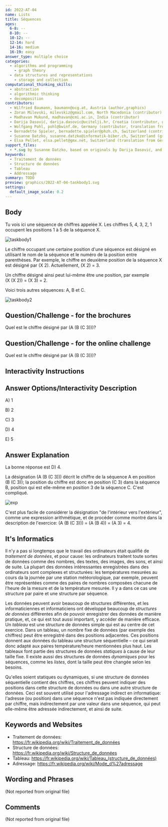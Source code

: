 ```yaml
---
id: 2022-AT-04
name: Lists
title: Séquences
ages:
  6-8: --
  8-10: --
  10-12: --
  12-14: hard
  14-16: medium
  16-19: easy
answer_type: multiple choice
categories:
  - algorithms and programming
    - graph theory
  - data structures and representations
    - storage and collection
computational_thinking_skills:
  - abstraction
  - algorithmic thinking
  - decomposition
contributors:
  - Wilfried Baumann, baumann@ocg.at, Austria (author,graphics)
  - Zoran Milevski, milevskiz@gmail.com, North Macedonia (contributor)
  - Madhavan Mukund, madhavan@cmi.ac.in, India (contributor)
  - Darija Dasović, darija.dasovic@ucitelji.hr, Croatia (contributor, graphics)
  - Wolfgang Pohl, pohl@bwinf.de, Germany (contributor, translation from English into German)
  - Bernadette Spieler, bernadette.spieler@phzh.ch, Switzerland (contributor)
  - Susanne Datzko, susanne.datzko@informatik-biber.ch, Switzerland (graphics)
  - Elsa Pellet, elsa.pellet@gmx.net, Switzerland (translation from German into French)
support_files:
  - *.svg by Susanne Datzko, based on originals by Darija Dasović, and by Wilfried Baumann
keywords:
  - Traitement de données
  - Structure de données
  - Tableau
  - Addressage
summary: TODO
preview: graphics/2022-AT-04-taskbody1.svg
settings:
  default_image_scale: 0.2
---
```


[exp]: graphics/2022-AT-04-explanation-compatible.svg "Explication"
[taskbody1]: graphics/2022-AT-04-taskbody1.svg "Séquence X"
[taskbody2]: graphics/2022-AT-04-taskbody2.svg "Séquences A, B, C"


## Body

Tu vois ici une séquence de chiffres appelée X. Les chiffres 5, 4, 3, 2, 1 occupent les positions 1 à 5 de la séquence X.

![taskbody1]

Le chiffre occupant une certaine position d'une séquence est désigné en utilisant le nom de la séquence et le numéro de la position entre parenthèses. Par exemple, le chiffre en deuxième position de la séquence X est désigné par (X 2). Actuellement, (X 2) = 3.

Un chiffre désigné ainsi peut lui-même être une position, par exemple (X (X 2)) = (X 3) = 2.

Voici trois autres séquences: A, B et C.

![taskbody2]


## Question/Challenge - for the brochures

Quel est le chiffre désigné par (A (B (C 3)))?


## Question/Challenge - for the online challenge

Quel est le chiffre désigné par (A (B (C 3)))?


## Interactivity Instructions

<!-- empty -->

## Answer Options/Interactivity Description

A) 1

B) 2

C) 3

D) 4

E) 5


## Answer Explanation

La bonne réponse est D) 4.

La désignation (A (B (C 3))) décrit le chiffre de la séquence A en position (B (C 3)); la position du chiffre est donc en position (C 3) dans la séquence B, position qui est elle-même en position 3 de la séquence C. C'est compliqué.


![exp]

C'est plus facile de considérer la désignation "de l'intérieur vers l'extérieur", comme une expression arithmétique, et de procéder comme montré dans la description de l'exercice: (A (B (C 3))) = (A (B 4)) = (A 3) = 4.


## It's Informatics

Il n'y a pas si longtemps que le travail des ordinateurs était qualifié de _traitement de données_, et pour cause: les ordinateurs traitent toute sortes de données comme des nombres, des textes, des images, des sons, et ainsi de suite. La plupart des données intéressantes enregistrées dans des ordinateurs sont complexes et structurées: les températures mesurées au cours da la journée par une station météorologique, par exemple, peuvent être représentées comme des paires de nombres composées chacune de l'heure de la mesure et de la température mesurée. Il y a dans ce cas une structure par paire et une structure par séquence.

Les données peuvent avoir beaucoup de structures différentes, et les informaticiennes et informaticiens ont développé beaucoup de _structures de données_ différentes afin de pouvoir enregistrer des données de manière pratique, et, ce qui est tout aussi important, y accéder de manière efficace. Un _tableau_ est une structure de données simple qui est au centre de cet exercice. Dans un tableau, un nombre fixe de données (par exemple des chiffres) peut être enregistré dans des positions adjacentes. Ces positions donnent aux données du tableau une structure séquentielle – ce qui serait donc adapté aux paires température/heure mentionnées plus haut. Les tableaux font partie des structures de données _statiques_ à cause de leur taille fixe. Il existe aussi des structures de données _dynamiques_ pour les séquences, comme les _listes_, dont la taille peut être changée selon les besoins.

Qu'elles soient statiques ou dynamiques, si une structure de données séquentielle contient des chiffres, ces chiffres peuvent indiquer des positions dans cette structure de données ou dans une autre structure de données. Ceci est souvent utilisé pour l'adressage indirect en informatique: l'adresse (ou position) dans une séquence n'est pas indiquée directement par chiffre, mais indirectement par une valeur dans une séquence, qui peut elle-même être adressée indirectement, et ainsi de suite.


## Keywords and Websites

 - Traitement de données: https://fr.wikipedia.org/wiki/Traitement_de_données
 - Structure de données: https://fr.wikipedia.org/wiki/Structure_de_données
 - Tableau: https://fr.wikipedia.org/wiki/Tableau_(structure_de_données)
 - Adressage: https://fr.wikipedia.org/wiki/Mode_d%27adressage


## Wording and Phrases

(Not reported from original file)


## Comments

(Not reported from original file)
